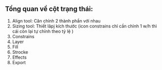 ## Tổng quan về cột trạng thái:

1. Align tool: Căn chỉnh 2 thành phần với nhau
2. Sizing tool: Thiết lâpj kích thước (icon constrains chỉ cần chỉnh 1 w/h thì cái còn lại tự chỉnh theo tỷ lệ )
3. Constrains
4. Layer
5. Fill
6. Strocke
7. Effects
8. Export